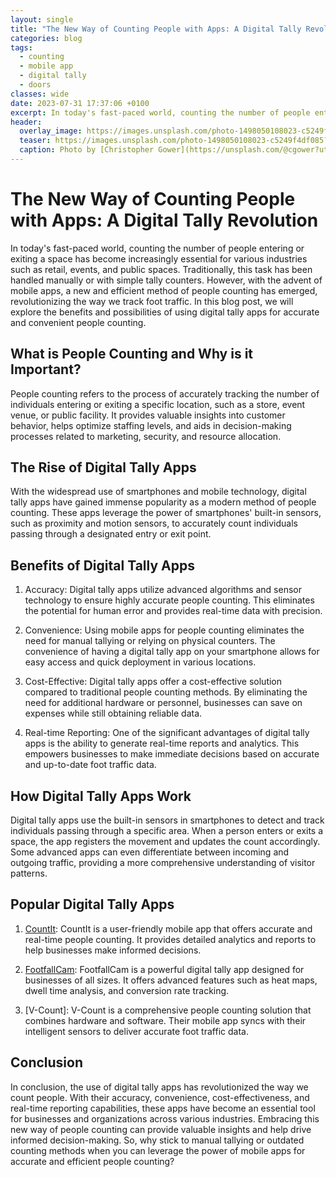 ```yaml
---
layout: single
title: "The New Way of Counting People with Apps: A Digital Tally Revolution"
categories: blog
tags:
  - counting
  - mobile app
  - digital tally
  - doors
classes: wide
date: 2023-07-31 17:37:06 +0100
excerpt: In today's fast-paced world, counting the number of people entering or exiting a space has become increasingly essential for various industries such as retail, events, and public spaces.
header:
  overlay_image: https://images.unsplash.com/photo-1498050108023-c5249f4df085?crop=entropy&cs=tinysrgb&fit=max&fm=jpg&ixid=M3w0Nzk0ODB8MHwxfHNlYXJjaHw1fHxjb3VudGluZyUyQyUyMG1vYmlsZSUyMGFwcCUyQyUyMGRpZ2l0YWwlMjB0YWxseSUyQyUyMGRvb3JzfGVufDB8MHx8fDE2OTA4MTc4MjZ8MA&ixlib=rb-4.0.3&q=80&w=1080
  teaser: https://images.unsplash.com/photo-1498050108023-c5249f4df085?crop=entropy&cs=tinysrgb&fit=max&fm=jpg&ixid=M3w0Nzk0ODB8MHwxfHNlYXJjaHw1fHxjb3VudGluZyUyQyUyMG1vYmlsZSUyMGFwcCUyQyUyMGRpZ2l0YWwlMjB0YWxseSUyQyUyMGRvb3JzfGVufDB8MHx8fDE2OTA4MTc4MjZ8MA&ixlib=rb-4.0.3&q=80&w=400
  caption: Photo by [Christopher Gower](https://unsplash.com/@cgower?utm_source=peoplecounter&utm_medium=referral) on [Unsplash](https://unsplash.com/?utm_source=peoplecounter&utm_medium=referral)
---
```


# The New Way of Counting People with Apps: A Digital Tally Revolution

In today's fast-paced world, counting the number of people entering or exiting a space has become increasingly essential for various industries such as retail, events, and public spaces. Traditionally, this task has been handled manually or with simple tally counters. However, with the advent of mobile apps, a new and efficient method of people counting has emerged, revolutionizing the way we track foot traffic. In this blog post, we will explore the benefits and possibilities of using digital tally apps for accurate and convenient people counting.

## What is People Counting and Why is it Important?

People counting refers to the process of accurately tracking the number of individuals entering or exiting a specific location, such as a store, event venue, or public facility. It provides valuable insights into customer behavior, helps optimize staffing levels, and aids in decision-making processes related to marketing, security, and resource allocation.

## The Rise of Digital Tally Apps

With the widespread use of smartphones and mobile technology, digital tally apps have gained immense popularity as a modern method of people counting. These apps leverage the power of smartphones' built-in sensors, such as proximity and motion sensors, to accurately count individuals passing through a designated entry or exit point.

## Benefits of Digital Tally Apps

1. Accuracy: Digital tally apps utilize advanced algorithms and sensor technology to ensure highly accurate people counting. This eliminates the potential for human error and provides real-time data with precision.

2. Convenience: Using mobile apps for people counting eliminates the need for manual tallying or relying on physical counters. The convenience of having a digital tally app on your smartphone allows for easy access and quick deployment in various locations.

3. Cost-Effective: Digital tally apps offer a cost-effective solution compared to traditional people counting methods. By eliminating the need for additional hardware or personnel, businesses can save on expenses while still obtaining reliable data.

4. Real-time Reporting: One of the significant advantages of digital tally apps is the ability to generate real-time reports and analytics. This empowers businesses to make immediate decisions based on accurate and up-to-date foot traffic data.

## How Digital Tally Apps Work

Digital tally apps use the built-in sensors in smartphones to detect and track individuals passing through a specific area. When a person enters or exits a space, the app registers the movement and updates the count accordingly. Some advanced apps can even differentiate between incoming and outgoing traffic, providing a more comprehensive understanding of visitor patterns.

## Popular Digital Tally Apps

1. [CountIt](https://www.countitapp.com): CountIt is a user-friendly mobile app that offers accurate and real-time people counting. It provides detailed analytics and reports to help businesses make informed decisions.

2. [FootfallCam](https://www.footfallcam.com): FootfallCam is a powerful digital tally app designed for businesses of all sizes. It offers advanced features such as heat maps, dwell time analysis, and conversion rate tracking.

3. [V-Count]: V-Count is a comprehensive people counting solution that combines hardware and software. Their mobile app syncs with their intelligent sensors to deliver accurate foot traffic data.

## Conclusion

In conclusion, the use of digital tally apps has revolutionized the way we count people. With their accuracy, convenience, cost-effectiveness, and real-time reporting capabilities, these apps have become an essential tool for businesses and organizations across various industries. Embracing this new way of people counting can provide valuable insights and help drive informed decision-making. So, why stick to manual tallying or outdated counting methods when you can leverage the power of mobile apps for accurate and efficient people counting?
